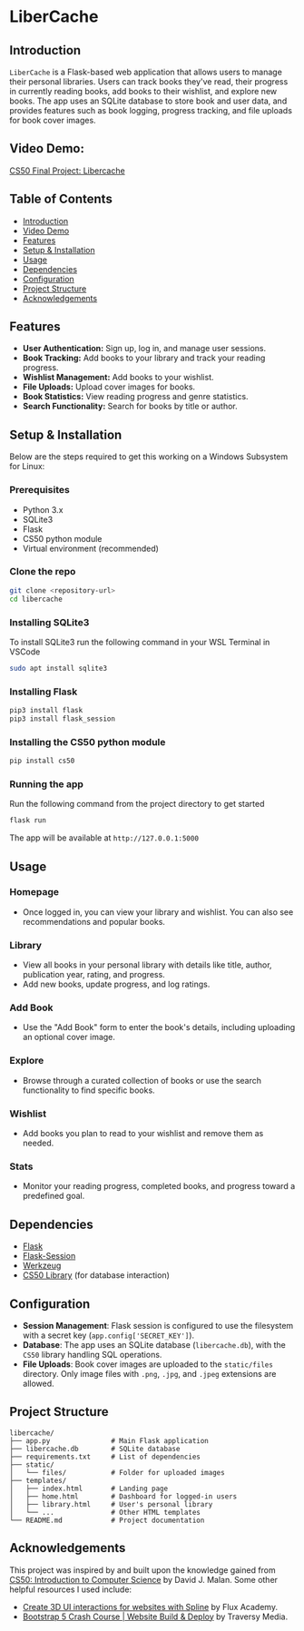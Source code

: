 # LiberCache
<!-- put in a picture or logo -->

## Introduction
`LiberCache` is a Flask-based web application that allows users to manage their personal libraries. Users can track books they've read, their progress in currently reading books, add books to their wishlist, and explore new books. The app uses an SQLite database to store book and user data, and provides features such as book logging, progress tracking, and file uploads for book cover images.

## Video Demo: 
[CS50 Final Project: Libercache](https://youtu.be/eyr7jGwgNNk)

## Table of Contents
- [Introduction](#introduction)
- [Video Demo](#video-demo-httpsyoutubeeyr7jgwgnnk)
- [Features](#features)
- [Setup & Installation](#setup--installation)
- [Usage](#usage)
- [Dependencies](#dependencies)
- [Configuration](#configuration)
- [Project Structure](#project-structure)
- [Acknowledgements](#acknowledgements)

## Features
- **User Authentication:** Sign up, log in, and manage user sessions.
- **Book Tracking:** Add books to your library and track your reading progress.
- **Wishlist Management:** Add books to your wishlist.
- **File Uploads:** Upload cover images for books.
- **Book Statistics:** View reading progress and genre statistics.
- **Search Functionality:** Search for books by title or author.

## Setup & Installation
Below are the steps required to get this working on a Windows Subsystem for Linux:

### Prerequisites
- Python 3.x
- SQLite3
- Flask
- CS50 python module
- Virtual environment (recommended)

### Clone the repo
```bash
git clone <repository-url>
cd libercache
```
### Installing SQLite3
To install SQLite3 run the following command in your WSL Terminal in VSCode
```bash
sudo apt install sqlite3
```
### Installing Flask
```bash
pip3 install flask
pip3 install flask_session
```
### Installing the CS50 python module
```bash
pip install cs50
```
### Running the app
Run the following command from the project directory to get started
```bash
flask run
```
The app will be available at `http://127.0.0.1:5000`

## Usage
### Homepage
- Once logged in, you can view your library and wishlist. You can also see recommendations and popular books.

### Library
- View all books in your personal library with details like title, author, publication year, rating, and progress.
- Add new books, update progress, and log ratings.

### Add Book
- Use the "Add Book" form to enter the book's details, including uploading an optional cover image.

### Explore
- Browse through a curated collection of books or use the search functionality to find specific books.

### Wishlist
- Add books you plan to read to your wishlist and remove them as needed.

### Stats
- Monitor your reading progress, completed books, and progress toward a predefined goal.

## Dependencies

- [Flask](https://flask.palletsprojects.com/)
- [Flask-Session](https://pythonhosted.org/Flask-Session/)
- [Werkzeug](https://werkzeug.palletsprojects.com/)
- [CS50 Library](https://cs50.readthedocs.io/) (for database interaction)

## Configuration

- **Session Management**: Flask session is configured to use the filesystem with a secret key (`app.config['SECRET_KEY']`).
- **Database**: The app uses an SQLite database (`libercache.db`), with the `CS50` library handling SQL operations.
- **File Uploads**: Book cover images are uploaded to the `static/files` directory. Only image files with `.png`, `.jpg`, and `.jpeg` extensions are allowed.

## Project Structure
```
libercache/
├── app.py               # Main Flask application
├── libercache.db        # SQLite database
├── requirements.txt     # List of dependencies
├── static/
│   └── files/           # Folder for uploaded images
├── templates/
│   ├── index.html       # Landing page
│   ├── home.html        # Dashboard for logged-in users
│   ├── library.html     # User's personal library
│   └── ...              # Other HTML templates
└── README.md            # Project documentation
```

## Acknowledgements
This project was inspired by and built upon the knowledge gained from [CS50: Introduction to Computer Science](https://cs50.harvard.edu) by David J. Malan.
Some other helpful resources I used include:

- [Create 3D UI interactions for websites with Spline](https://youtu.be/7vMRRT6nhKI?si=prOHMZDrmC6Z46Tv) by Flux Academy.
- [Bootstrap 5 Crash Course | Website Build & Deploy](https://youtu.be/4sosXZsdy-s?si=Xc8JzWI4IY4L54yO) by Traversy Media.

